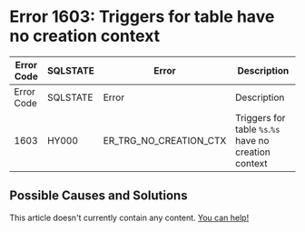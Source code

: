 
# Error 1603: Triggers for table have no creation context


| Error Code | SQLSTATE | Error | Description |
| --- | --- | --- | --- |
| Error Code | SQLSTATE | Error | Description |
| 1603 | HY000 | ER_TRG_NO_CREATION_CTX | Triggers for table `%s`.`%s` have no creation context |




## Possible Causes and Solutions


This article doesn't currently contain any content. [You can help!](/kb/en/writing-and-editing-knowledge-base-articles/)

